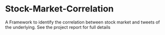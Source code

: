 # Stock-Market-Correlation
A Framework to identify the correlation between stock market and tweets of the underlying. See the project report for full details
